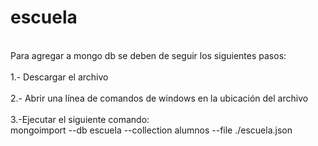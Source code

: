 # escuela
<br>Para agregar a mongo db se deben de seguir los siguientes pasos:<br/>
<br>1.- Descargar el archivo<br/>
<br>2.- Abrir una línea de comandos de windows en la ubicación del archivo<br/>
<br>3.-Ejecutar el siguiente comando:<br/>
mongoimport --db escuela --collection alumnos --file ./escuela.json

